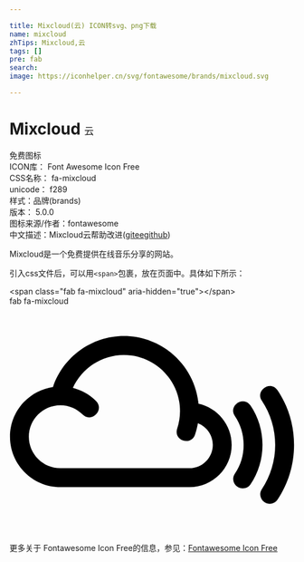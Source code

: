 ```yaml
---

title: Mixcloud(云) ICON转svg、png下载
name: mixcloud
zhTips: Mixcloud,云
tags: []
pre: fab
search: 
image: https://iconhelper.cn/svg/fontawesome/brands/mixcloud.svg

---
```


# Mixcloud  <small style="font-size: 60%;font-weight: 100">云</small>


<div class="detail-page">
<p>
<span><span class="badge-success badge">免费图标</span> </span>
<br/>
<span>
ICON库：
<span class="badge-secondary badge">Font Awesome Icon Free</span> 
</span>
<br/>
<span>
CSS名称：
<span class="badge-secondary badge">fa-mixcloud</span> 
</span>
<br/>
<span>
unicode：
<span class="badge-secondary badge">f289</span> 
<copy-btn content='f289' btn-title=""></copy-btn>
<copy-btn :content='String.fromCodePoint(parseInt("f289", 16))' btn-title="复制U"></copy-btn>
</span><br/><span>样式：<span class="badge-light badge">品牌(brands)</span></span>
<br/>
<span>
版本：
<span class="badge-secondary badge">5.0.0</span> 
</span>
<br/>
<span>图标来源/作者：<span class="badge-light badge">fontawesome</span></span> 
<br/>
<span class="zh-detail">中文描述：<span class="badge-primary badge">Mixcloud</span><span class="badge-primary badge">云</span><span class="help-link"><span>帮助改进</span>(<a href="https://gitee.com/liuwave/icon-helper/edit/master/json/fontawesome/brands/mixcloud.json" target="_blank" rel="noopener noreferrer">gitee</a><a href="https://github.com/liuwave/icon-helper/edit/master/json/fontawesome/brands/mixcloud.json" target="_blank" rel="noopener noreferrer">github</a></span>)</span><br/>
</p>
</div><div class="description description alert alert-light">Mixcloud是一个免费提供在线音乐分享的网站。</div>
<div class="alert alert-dark">
  <i class="fab fa-mixcloud fa-xs"></i>
  <i class="fab fa-mixcloud fa-sm"></i>
  <i class="fab fa-mixcloud fa-lg"></i>
  <i class="fab fa-mixcloud fa-2x"></i>
  <i class="fab fa-mixcloud fa-3x"></i>
  <i class="fab fa-mixcloud fa-5x"></i>
  <i class="fab fa-mixcloud fa-7x"></i>
</div>
<div>
  <p>引入css文件后，可以用<code>&lt;span&gt;</code>包裹，放在页面中。具体如下所示：    
  </p>
  <div class="alert alert-primary" style="font-size: 14px">
    &lt;span class="fab fa-mixcloud" aria-hidden="true"&gt;&lt;/span&gt;
    <copy-btn content='<span class="fab fa-mixcloud" aria-hidden="true"></span>'></copy-btn>
  </div>
  <div class="alert alert-secondary">
    <i class="fab fa-mixcloud"
    style="font-size: 24px"
    aria-hidden="true"></i> fab fa-mixcloud
    <copy-btn content="fab fa-mixcloud" btn-title="复制图标名称"></copy-btn>
  </div>
</div>
<div id="svg" class="svg-wrap">
<svg xmlns="http://www.w3.org/2000/svg" viewBox="0 0 640 512"><path d="M424.43 219.729C416.124 134.727 344.135 68 256.919 68c-72.266 0-136.224 46.516-159.205 114.074-54.545 8.029-96.63 54.822-96.63 111.582 0 62.298 50.668 112.966 113.243 112.966h289.614c52.329 0 94.969-42.362 94.969-94.693 0-45.131-32.118-83.063-74.48-92.2zm-20.489 144.53H114.327c-39.04 0-70.881-31.564-70.881-70.604s31.841-70.604 70.881-70.604c18.827 0 36.548 7.475 49.838 20.766 19.963 19.963 50.133-10.227 30.18-30.18-14.675-14.398-32.672-24.365-52.053-29.349 19.935-44.3 64.79-73.926 114.628-73.926 69.496 0 125.979 56.483 125.979 125.702 0 13.568-2.215 26.857-6.369 39.594-8.943 27.517 32.133 38.939 40.147 13.29 2.769-8.306 4.984-16.889 6.369-25.472 19.381 7.476 33.502 26.303 33.502 48.453 0 28.795-23.535 52.33-52.607 52.33zm235.069-52.33c0 44.024-12.737 86.386-37.102 122.657-4.153 6.092-10.798 9.414-17.72 9.414-16.317 0-27.127-18.826-17.443-32.949 19.381-29.349 29.903-63.682 29.903-99.122s-10.521-69.773-29.903-98.845c-15.655-22.831 19.361-47.24 35.163-23.534 24.366 35.993 37.102 78.356 37.102 122.379zm-70.88 0c0 31.565-9.137 62.021-26.857 88.325-4.153 6.091-10.798 9.136-17.72 9.136-17.201 0-27.022-18.979-17.443-32.948 13.013-19.104 19.658-41.255 19.658-64.513 0-22.981-6.645-45.408-19.658-64.512-15.761-22.986 19.008-47.095 35.163-23.535 17.719 26.026 26.857 56.483 26.857 88.047z"/></svg>
</div>
<detail full-name='fa-mixcloud'></detail>

<Vssue title="关于“Mixcloud”的评论" />
    
<div><p>更多关于  Fontawesome Icon Free的信息，参见：<a target="_blank" href="https://iconhelper.cn/fontawesome.html">Fontawesome Icon Free</a>
</p></div>
